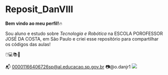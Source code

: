 # Reposit_DanVIII

**Bem vindo ao meu perfil!**🔥

Sou aluno e estudo sobre _Tecnologia e Robótica_ na ESCOLA POROFESSOR JOSÉ DA COSTA, em São Paulo e criei esse repositório para compartilhar os códigos das aulas!

🖱️💻📚📖

📬 00001166406726sp@al.educacao.sp.gov.br
📷@o.danjr1
![](https://tenor.com/pt-BR/view/النصر-ronaldo-al-nassr-alnassr-nfc-6jir2-gif-10443924848334351167)
